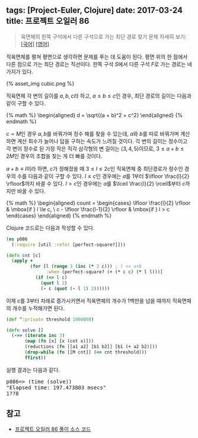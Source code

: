 tags: [Project-Euler, Clojure]
date: 2017-03-24
title: 프로젝트 오일러 86
---
> 육면체의 한쪽 구석에서 다른 구석으로 가는 최단 경로 찾기
> 문제 자세히 보기: [[국어]](http://euler.synap.co.kr/prob_detail.php?id=86) [[영어]](https://projecteuler.net/problem=86)

직육면체를 펼쳐 평면으로 생각하면 문제를 푸는 데 도움이 된다. 평면 위의 한 점에서 다른 점으로 가는 최단 경로는 직선이다. 한쪽 구석 $S$에서 다른 구석 $F$로 가는 경로는 네 가지가 있다.
<!--more-->

{% asset_img cubic.png %}

직육면체 각 변의 길이를 $a, b, c$라 하고, $a \le b \le c$인 경우, 최단 경로의 길이는 다음과 같이 구할 수 있다.

{% math %}
\begin{aligned}
  d = \sqrt{(a + b)^2 + c^2}
\end{aligned}
{% endmath %}

$c = M$인 경우 $a, b$를 바꿔가며 정수 해를 찾을 수 있는데, $a$와 $b$를 따로 바꿔가며 계산하면 계산 회수가 늘어나 답을 구하는 속도가 느려질 것이다. 각 변의 길이는 정수이고 각 변이 정수로 된 가장 작은 직각 삼각형의 변 길이는 $(3, 4, 5)$이므로, $3 \le a+b \le 2M$인 경우의 조합을 찾는 게 더 빠를 것이다.

$a + b \equiv l$이라 하면, $c$가 정해졌을 때 $3 \le l \le 2c$인 직육면체 중 최단경로가 정수인 경우의 수를 다음과 같이 구할 수 있다. $l \le c$인 경우에는 $a$를 1부터 $\lfloor \frac{l}{2} \rfloor$까지 바꿀 수 있다. $l > c$인 경우에는 $a$를 $\lceil \frac{l}{2} \rceil$부터 $c$까지만 바꿀 수 있다.

{% math %}
\begin{aligned}
  count = \begin{cases}
    \lfloor \frac{l}{2} \rfloor & \mbox{if  } l \le c, \\
    c - \lfloor \frac{l-1}{2} \rfloor & \mbox{if  } l > c
  \end{cases}
\end{aligned}
{% endmath %}

Clojure 코드로는 다음과 작성할 수 있다.

```clojure
(ns p086
  (:require [util :refer [perfect-square?]]))

(defn cnt [c]
  (apply +
         (for [l (range 3 (inc (* 2 c))) ; l <= a+b
               :when (perfect-square? (+ (* c c) (* l l)))]
           (if (<= l c)
             (quot l 2)
             (- c (quot (- l 1) 2))))))
```

이제 $c$를 3부터 차례로 증가시키면서 직육면체의 개수가 1백만을 넘을 때까지 직육면체의 개수를 누적해가면 된다.

```clojure
(def ^:private threshold 1000000)

(defn solve []
  (->> (iterate inc 3)
       (map (fn [x] [x (cnt x)]))
       (reductions (fn [[a1 a2] [b1 b2]] [b1 (+ a2 b2)]))
       (drop-while (fn [[M cnt]] (<= cnt threshold)))
       ffirst))
```

실행 결과는 다음과 같다.

<pre class="console">
p086=> (time (solve))
"Elapsed time: 197.473803 msecs"
1??8
</pre>


## 참고
* [프로젝트 오일러 86 풀이 소스 코드](https://github.com/ntalbs/euler/blob/master/src/p086.clj)
